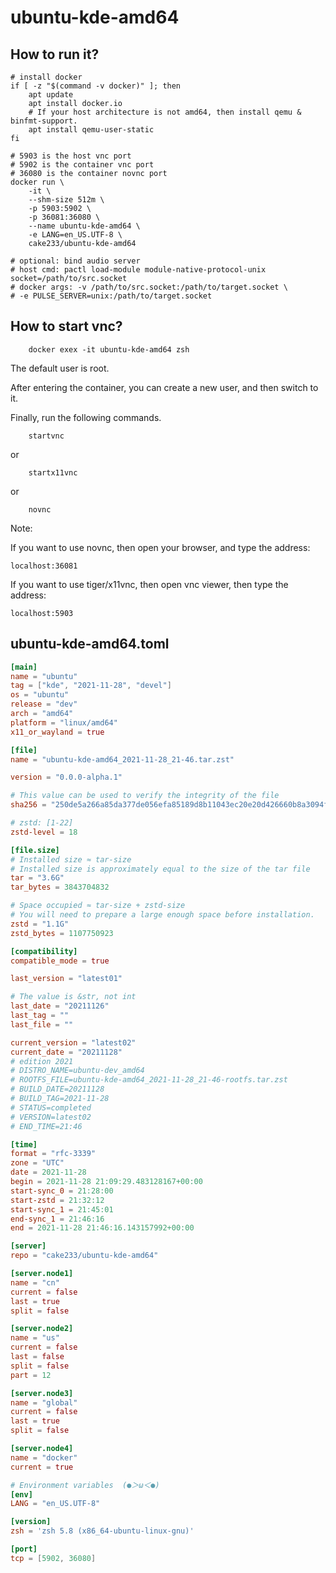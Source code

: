 # ubuntu-kde-amd64

## How to run it?

```shell
# install docker
if [ -z "$(command -v docker)" ]; then
    apt update
    apt install docker.io
    # If your host architecture is not amd64, then install qemu & binfmt-support.
    apt install qemu-user-static
fi

# 5903 is the host vnc port
# 5902 is the container vnc port
# 36080 is the container novnc port
docker run \
    -it \
    --shm-size 512m \
    -p 5903:5902 \
    -p 36081:36080 \
    --name ubuntu-kde-amd64 \
    -e LANG=en_US.UTF-8 \
    cake233/ubuntu-kde-amd64

# optional: bind audio server
# host cmd: pactl load-module module-native-protocol-unix socket=/path/to/src.socket
# docker args: -v /path/to/src.socket:/path/to/target.socket \
# -e PULSE_SERVER=unix:/path/to/target.socket

```

## How to start vnc?

```shell
    docker exex -it ubuntu-kde-amd64 zsh
```

The default user is root.

After entering the container, you can create a new user, and then switch to it.

Finally, run the following commands.

```shell
    startvnc
```

or

```shell
    startx11vnc
```

or

```shell
    novnc
```

Note:

If you want to use novnc, then open your browser, and type the address:

```
localhost:36081
```

If you want to use tiger/x11vnc, then open vnc viewer, then type the address:

```
localhost:5903
```

## ubuntu-kde-amd64.toml

```toml
[main]
name = "ubuntu"
tag = ["kde", "2021-11-28", "devel"]
os = "ubuntu"
release = "dev"
arch = "amd64"
platform = "linux/amd64"
x11_or_wayland = true

[file]
name = "ubuntu-kde-amd64_2021-11-28_21-46.tar.zst"

version = "0.0.0-alpha.1"

# This value can be used to verify the integrity of the file
sha256 = "250de5a266a85da377de056efa85189d8b11043ec20e20d426660b8a3094fb91"

# zstd: [1-22]
zstd-level = 18

[file.size]
# Installed size ≈ tar-size
# Installed size is approximately equal to the size of the tar file
tar = "3.6G"
tar_bytes = 3843704832

# Space occupied ≈ tar-size + zstd-size
# You will need to prepare a large enough space before installation.
zstd = "1.1G"
zstd_bytes = 1107750923

[compatibility]
compatible_mode = true

last_version = "latest01"

# The value is &str, not int
last_date = "20211126"
last_tag = ""
last_file = ""

current_version = "latest02"
current_date = "20211128"
# edition 2021
# DISTRO_NAME=ubuntu-dev_amd64
# ROOTFS_FILE=ubuntu-kde-amd64_2021-11-28_21-46-rootfs.tar.zst
# BUILD_DATE=20211128
# BUILD_TAG=2021-11-28
# STATUS=completed
# VERSION=latest02
# END_TIME=21:46

[time]
format = "rfc-3339"
zone = "UTC"
date = 2021-11-28
begin = 2021-11-28 21:09:29.483128167+00:00
start-sync_0 = 21:28:00
start-zstd = 21:32:12
start-sync_1 = 21:45:01
end-sync_1 = 21:46:16
end = 2021-11-28 21:46:16.143157992+00:00

[server]
repo = "cake233/ubuntu-kde-amd64"

[server.node1]
name = "cn"
current = false
last = true
split = false

[server.node2]
name = "us"
current = false
last = false
split = false
part = 12

[server.node3]
name = "global"
current = false
last = true
split = false

[server.node4]
name = "docker"
current = true

# Environment variables  (●＞ω＜●)
[env]
LANG = "en_US.UTF-8"

[version]
zsh = 'zsh 5.8 (x86_64-ubuntu-linux-gnu)'

[port]
tcp = [5902, 36080]
```
